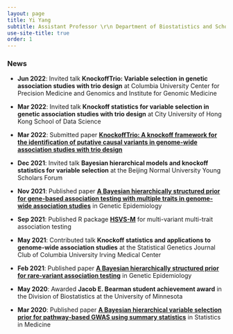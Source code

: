 ```yaml
---
layout: page
title: Yi Yang
subtitle: Assistant Professor \r\n Department of Biostatistics and School of Data Science \r\n City University of Hong Kong
use-site-title: true
order: 1
---
```


### News

- **Jun 2022**: Invited talk **KnockoffTrio: Variable selection in genetic association studies with trio design** at Columbia University Center for Precision Medicine and Genomics and Institute for Genomic Medicine

- **Mar 2022**: Invited talk **Knockoff statistics for variable selection in genetic association studies with trio design** at City University of Hong Kong School of Data Science

- **Mar 2022**: Submitted paper [**KnockoffTrio: A knockoff framework for the identification of putative causal variants in genome-wide association studies with trio design**](http://www.columbia.edu/~ii2135/ms_knockofftrio.pdf)

- **Dec 2021**: Invited talk **Bayesian hierarchical models and knockoff statistics for variable selection** at the Beijing Normal University Young Scholars Forum

- **Nov 2021**: Published paper [**A Bayesian hierarchically structured prior for gene-based association testing with multiple traits in genome-wide association studies**](https://doi.org/10.1002/gepi.22437) in Genetic Epidemiology

- **Sep 2021**: Published R package [**HSVS-M**](https://github.com/yiyangphd/HSVSM) for multi-variant multi-trait association testing

- **May 2021**: Contributed talk **Knockoff statistics and applications to genome-wide association studies** at the Statistical Genetics Journal Club of Columbia University Irving Medical Center

- **Feb 2021**: Published paper [**A Bayesian hierarchically structured prior for rare‐variant association testing**](https://doi.org/10.1002/gepi.22379) in Genetic Epidemiology

- **May 2020**: Awarded **Jacob E. Bearman student achievement award** in the Division of Biostatistics at the University of Minnesota

- **Mar 2020**: Published paper [**A Bayesian hierarchical variable selection prior for pathway‐based GWAS using summary statistics**](https://doi.org/10.1002/sim.8442) in Statistics in Medicine

